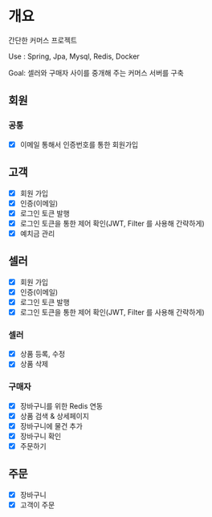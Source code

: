 # 개요
간단한 커머스 프로젝트

Use : Spring, Jpa, Mysql, Redis, Docker

Goal: 셀러와 구매자 사이를 중개해 주는 커머스 서버를 구축

## 회원
### 공통
- [x] 이메일 통해서 인증번호를 통한 회원가입

## 고객
- [x] 회원 가입
- [x] 인증(이메일)
- [x] 로그인 토큰 발행
- [x] 로그인 토큰을 통한 제어 확인(JWT, Filter 를 사용해 간략하게)
- [x] 예치금 관리

## 셀러
- [x] 회원 가입
- [x] 인증(이메일)
- [x] 로그인 토큰 발행
- [x] 로그인 토큰을 통한 제어 확인(JWT, Filter 를 사용해 간략하게)

### 셀러
- [x] 상품 등록, 수정
- [x] 상품 삭제

### 구매자
- [x] 장바구니를 위한 Redis 연동
- [x] 상품 검색 & 상세페이지
- [x] 장바구니에 물건 추가
- [x] 장바구니 확인
- [x] 주문하기

## 주문
- [x] 장바구니
- [x] 고객이 주문
